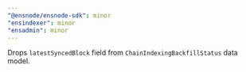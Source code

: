 ```yaml
---
"@ensnode/ensnode-sdk": minor
"ensindexer": minor
"ensadmin": minor
---
```


Drops `latestSyncedBlock` field from `ChainIndexingBackfillStatus` data model.
